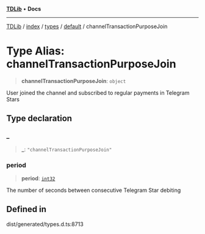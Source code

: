 [**TDLib**](../../../../../../README.md) • **Docs**

***

[TDLib](../../../../../../modules.md) / [index](../../../../../README.md) / [types](../../../README.md) / [default](../README.md) / channelTransactionPurposeJoin

# Type Alias: channelTransactionPurposeJoin

> **channelTransactionPurposeJoin**: `object`

User joined the channel and subscribed to regular payments in Telegram Stars

## Type declaration

### \_

> **\_**: `"channelTransactionPurposeJoin"`

### period

> **period**: [`int32`](int32.md)

The number of seconds between consecutive Telegram Star debiting

## Defined in

dist/generated/types.d.ts:8713
